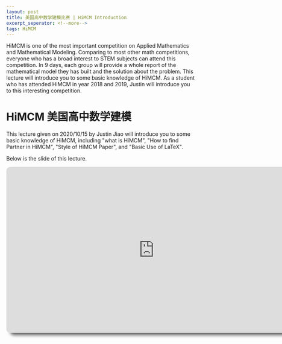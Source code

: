 ```yaml
---
layout: post
title: 美国高中数学建模比赛 | HiMCM Introduction
excerpt_seperator: <!--more-->
tags: HiMCM
---
```

HiMCM is one of the most important competition on Applied Mathematics and Mathematical Modeling. Comparing to most other math competitions, everyone who has a broad interest to STEM subjects can attend this competition. In 9 days, each group will provide a whole report of the mathematical model they has built and the solution about the problem. This lecture will introduce you to some basic knowledge of HiMCM. As a student who has attended HiMCM in year 2018 and 2019, Justin will introduce you to this interesting competition.
<!--more-->
<p></p>

<style>
    iframe{
        border-radius: 10px;
        box-shadow: 10px 6px 8px #666666;
    }
</style>

# HiMCM 美国高中数学建模

This lecture given on 2020/10/15 by Justin Jiao will introduce you to some basic knowledge of HiMCM, including "what is HiMCM", "How to find Partner in HiMCM", "Style of HiMCM Paper", and "Basic Use of LaTeX".

Below is the slide of this lecture.

<iframe src="https://onedrive.live.com/embed?cid=AACD96FD289D9DD0&resid=AACD96FD289D9DD0%2177037&authkey=AADdxeoN99wzHyE&em=2" width="784" height="440" frameborder="0" scrolling="no"></iframe>